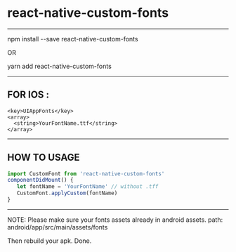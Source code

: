 # react-native-custom-fonts

---------------
npm install --save react-native-custom-fonts

OR

yarn add react-native-custom-fonts

---------------
FOR IOS :
---------------
````
<key>UIAppFonts</key>
<array>
  <string>YourFontName.ttf</string>
</array>
````

---------------
HOW TO USAGE
---------------

````Javascript
import CustomFont from 'react-native-custom-fonts'
componentDidMount() {
   let fontName = 'YourFontName' // without .tff
   CustomFont.applyCustom(fontName)
}
````
-----------------

NOTE: Please make sure your fonts assets already in android assets. 
path: android/app/src/main/assets/fonts

Then rebuild your apk.
Done.
